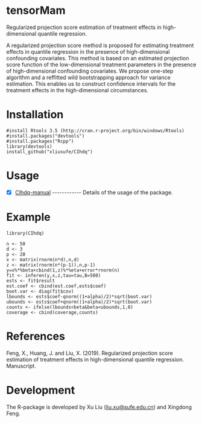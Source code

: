 # tensorMam
 Regularized projection score estimation of treatment effects in high-dimensional quantile regression.
 
  A regularized projection score method is proposed for estimating treatment effects in quantile regression 
  in the presence of high-dimensional confounding covariates. This method is based on an estimated projection 
  score function of the low-dimensional treatment parameters in the presence of high-dimensional confounding 
  covariates. We propose one-step algorithm and a reffitted wild bootstrapping approach for variance estimation. 
  This enables us to construct confidence intervals for the treatment effects in the high-dimensional circumstances.
  
# Installation

    #install Rtools 3.5 (http://cran.r-project.org/bin/windows/Rtools)
    #install.packages("devtools")
    #install.packages("Rcpp")
    library(devtools)
    install_github("xliusufe/CIhdq")

# Usage

   - [x] [CIhdq-manual](https://github.com/xliusufe/tensorMam/blob/master/inst/CIhdq-manual.pdf) ------------ Details of the usage of the package.

# Example

    library(CIhdq)

    n <- 50
	d <- 3
	p <- 20
	x <- matrix(rnorm(n*d),n,d)
	z <- matrix(rnorm(n*(p-1)),n,p-1)
	y=x%*%beta+cbind(1,z)%*%eta+error*rnorm(n)
	fit <- inferen(y,x,z,tau=tau,B=500)
	ests <- fit$result
    est.coef <- cbind(est.coef,ests$coef)
	boot.var <- diag(fit$cov)
    lbounds <- ests$coef-qnorm((1+alpha)/2)*sqrt(boot.var)
    ubounds <- ests$coef+qnorm((1+alpha)/2)*sqrt(boot.var)
    counts <- ifelse(lbounds<beta&beta<ubounds,1,0)
    coverage <- cbind(coverage,counts)
 
 # References
 
Feng, X., Huang, J. and Liu, X. (2019). Regularized projection score estimation of treatment effects 
in high-dimensional quantile regression. Manuscript.

# Development

The R-package is developed by Xu Liu (liu.xu@sufe.edu.cn) and Xingdong Feng.
